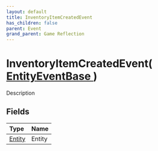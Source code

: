 ```yaml
---
layout: default
title: InventoryItemCreatedEvent
has_children: false
parent: Event
grand_parent: Game Reflection
---
```

# InventoryItemCreatedEvent( [ EntityEventBase ](/riftbreaker-wiki/docs/game-reflection/events/entity_event_base/) )
Description 

## Fields

| Type | Name |
|:----------|:--------------|
| [Entity](/riftbreaker-wiki/docs/game-reflection/classes/entity/) | Entity |

